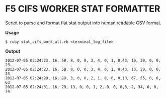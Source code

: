 F5 CIFS WORKER STAT FORMATTER
=========================

Script to parse and format flat stat output into human readable CSV format.

**Usage** 

```
$ ruby stat_cifs_work_all.rb <terminal_log_file>
```

**Output** 

```
2012-07-05 02:24:23, 16, 58, 8, 0, 0, 3, 4, 0, 1, 0,43, 10, 20, 0, 0, 23
2012-07-05 02:24:23, 16, 58, 8, 0, 0, 3, 4, 0, 1, 0,43, 10, 20, 0, 0, 23
2012-07-05 02:24:28, 16, 88, 3, 0, 0, 2, 1, 0, 0, 0,18, 67, 55, 0, 0, 63
2012-07-05 02:24:31, 16, 29, 13, 0, 0, 1, 2, 0, 0, 0,8, 2, 34, 0, 0, 74 
```
